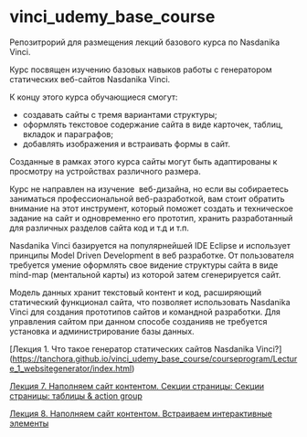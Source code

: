 # vinci_udemy_base_course
Репозитрорий для размещения лекций базового курса по Nasdanika Vinci. 

Курс посвящен изучению базовых навыков работы с генератором статических веб-сайтов Nasdanika Vinci. 

К концу этого курса обучающиеся смогут:

 - создавать сайты с тремя вариантами структуры;
 - оформлять текстовое содержание сайта в виде карточек, таблиц, вкладок и параграфов;
  - добавлять изображения и встраивать формы в сайт. 
  
  Созданные в рамках этого  курса сайты могут быть адаптированы к просмотру на  устройствах различного размера.

Курс не направлен на изучение  веб-дизайна, но если вы собираетесь заниматься профессиональной веб-разработкой, вам стоит обратить внимание на этот инструмент, который поможет создать и техническое задание на сайт и одновременно его прототип, хранить разработанный для различных разделов сайта код и т.д и т.п. 

Nasdanika Vinci базируется на популярнейшей IDE Eclipse и использует принципы Model Driven Development в веб разработке. От пользователя требуется умение оформлять свое видение структуры сайта в виде mind-map (ментальной карты) из которой затем сгенерируется сайт. 

Модель данных хранит текстовый контент и код, расширяющий статический функционал сайта, что позволяет использовать Nasdanika Vinci для создания прототипов сайтов и командной разработки. Для управления сайтом при данном способе созданияв не требуется установка и администрирование базы данных.


[Лекция 1. Что такое генератор статических сайтов Nasdanika Vinci?] (https://tanchora.github.io/vinci_udemy_base_course/courseprogram/Lecture_1_websitegenerator/index.html)

[Лекция 7. Наполняем сайт контентом. Секции страницы:  Секции страницы: таблицы & action group](https://tanchora.github.io/vinci_udemy_base_course/courseprogram/Lecture_7_Section_p.2/index.html)  

[Лекция 8. Наполняем сайт контентом. Встраиваем интерактивные элементы](https://tanchora.github.io/vinci_udemy_base_course/courseprogram/Lecture_8_Value/index.html)